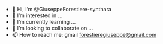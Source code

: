 - 👋 Hi, I’m @GiuseppeForestiere-synthara
- 👀 I’m interested in ...
- 🌱 I’m currently learning ...
- 💞️ I’m looking to collaborate on ...
- 📫 How to reach me: gmail forestieregiuseppe@gmail.com

<!---
GiuseppeForestiere-synthara/GiuseppeForestiere-synthara is a ✨ special ✨ repository because its `README.md` (this file) appears on your GitHub profile.
You can click the Preview link to take a look at your changes.
--->
